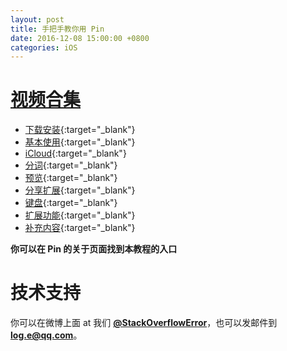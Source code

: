 ```yaml
---
layout: post
title: 手把手教你用 Pin
date: 2016-12-08 15:00:00 +0800
categories: iOS
---
```


# [视频合集](http://v.qq.com/vplus/40bc4f6c6b37db6ea0b6c87bb849e22c/foldervideos/5q400010143fjzf)

- [下载安装](http://m.v.qq.com/page/v/t/n/v0353ybultn.html){:target="_blank"}
- [基本使用](http://m.v.qq.com/page/v/t/n/q0353kpuwa9.html){:target="_blank"}
- [iCloud](http://m.v.qq.com/page/v/t/n/t0353yqfw9e.html){:target="_blank"}
- [分词](http://m.v.qq.com/page/v/t/n/g03538y14ex.html){:target="_blank"}
- [预览](http://m.v.qq.com/page/v/t/n/k0353nimszs.html){:target="_blank"}
- [分享扩展](http://m.v.qq.com/page/v/t/n/g0353zh649q.html){:target="_blank"}
- [键盘](http://m.v.qq.com/page/v/t/n/h03535dio8j.html){:target="_blank"}
- [扩展功能](http://m.v.qq.com/page/v/t/n/w03533lrqw2.html){:target="_blank"}
- [补充内容](http://m.v.qq.com/page/v/t/n/p0353kprgpo.html){:target="_blank"}

**你可以在 Pin 的关于页面找到本教程的入口**

# 技术支持

你可以在微博上面 at 我们 **[@StackOverflowError](http://weibo.com/0x00eeee)**，也可以发邮件到 **[log.e@qq.com](mailto:log.e@qq.com)**。
